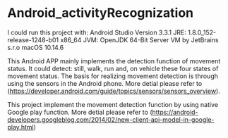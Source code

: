 # Android_activityRecognization

I could run this project with: Android Studio Version 3.3.1 JRE: 1.8.0_152-release-1248-b01 x86_64 JVM: OpenJDK 64-Bit Server VM by JetBrains s.r.o macOS 10.14.6

This Android APP mainly implements the detection function of movement status.
It could detect: still, walk, run and, on vehicle these four states of movement status.
The basis for realizing movement detection is through using the sensors in the Android phone. 
More detial please refer to (https://developer.android.com/guide/topics/sensors/sensors_overview).

This project implement the movement detection function by using  native Google play function.
More detial please refer to (https://android-developers.googleblog.com/2014/02/new-client-api-model-in-google-play.html)
